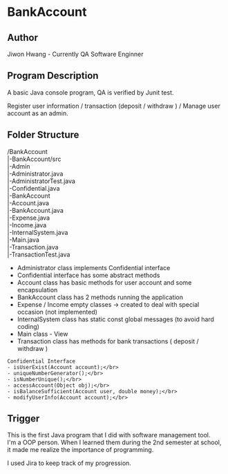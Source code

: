 # BankAccount

## Author
Jiwon Hwang - Currently QA Software Enginner</br>

## Program Description
A basic Java console program, QA is verified by Junit test.</br>

Register user information / transaction (deposit / withdraw ) / Manage user account as an admin.</br>

## Folder Structure
/BankAccount</br> 
|-BankAccount/src</br>
 |-Admin</br> 
  |-Administrator.java</br> 
  |-AdministratorTest.java</br> 
  |-Confidential.java</br> 
 |-BankAccount</br> 
  |-Account.java</br> 
  |-BankAccount.java</br> 
  |-Expense.java</br> 
  |-Income.java</br> 
  |-InternalSystem.java</br> 
  |-Main.java</br> 
  |-Transaction.java</br>
  |-TransactionTest.java</br> 
  
 * Administrator class implements Confidential interface</br>
 * Confidential interface has some abstract methods</br>
 * Account class has basic methods for user account and some encapsulation</br>
 * BankAccount class has 2 methods running the application</br>
 * Expense / Income empty classes -> created to deal with special occasion (not implemented)</br>
 * InternalSystem class has static const global messages (to avoid hard coding)</br>
 * Main class - View</br>
 * Transaction class has methods for bank transactions ( deposit / withdraw )</br>
 
 ```
 Confidential Interface
 - isUserExist(Account account);</br>
 - uniqueNumberGenerator();</br>
 - isNumberUnique();</br>
 - accessAccount(Object obj);</br>
 - isBalanceSufficient(Account user, double money);</br>
 - modifyUserInfo(Account account);</br>
 ```

## Trigger
This is the first Java program that I did with software management tool.</br>
I'm a OOP person. When I learned them during the 2nd semester at school, it made me realize the importance of programming.</br>

I used Jira to keep track of my progression.</br>
